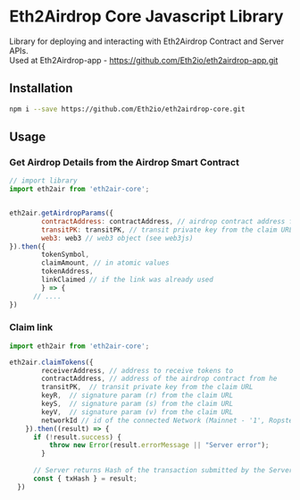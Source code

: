 # Eth2Airdrop Core Javascript Library

Library for deploying and interacting with Eth2Airdrop Contract and Server APIs.  
Used at Eth2Airdrop-app - https://github.com/Eth2io/eth2airdrop-app.git  

## Installation
```bash
npm i --save https://github.com/Eth2io/eth2airdrop-core.git
```
## Usage

### Get Airdrop Details from the Airdrop Smart Contract
```js
// import library
import eth2air from 'eth2air-core';


eth2air.getAirdropParams({
		contractAddress: contractAddress, // airdrop contract address from the claim URL
		transitPK: transitPK, // transit private key from the claim URL
		web3: web3 // web3 object (see web3js)
}).then({
		tokenSymbol, 
		claimAmount, // in atomic values
		tokenAddress, 
		linkClaimed // if the link was already used
	    } => { 
      // ....
})
```


### Claim link
```js
import eth2air from 'eth2air-core';

eth2air.claimTokens({
	    receiverAddress, // address to receive tokens to
	    contractAddress, // address of the airdrop contract from he
	    transitPK,  // transit private key from the claim URL
	    keyR,  // signature param (r) from the claim URL
	    keyS,  // signature param (s) from the claim URL
	    keyV,  // signature param (v) from the claim URL
	    networkId // id of the connected Network (Mainnet - '1', Ropsten - '3') 
	}).then((result) => { 
      if (!result.success) {
	      throw new Error(result.errorMessage || "Server error");
	    }
     
	  // Server returns Hash of the transaction submitted by the Server to the Airdrop Contract
	  const { txHash } = result;
  })
  ```
